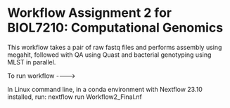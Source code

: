 # Workflow Assignment 2 for BIOL7210: Computational Genomics

This workflow takes a pair of raw fastq files and performs assembly using megahit, followed with QA using Quast and bacterial genotyping using MLST in parallel.

To run workflow ---->

In Linux command line, in a conda environment with Nextflow 23.10 installed, run:
  nextflow run Workflow2_Final.nf
